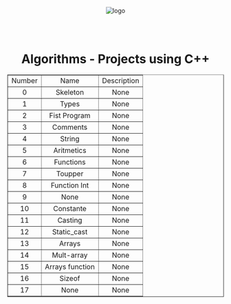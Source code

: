 <!DOCTYPE html>
<html lang="en">
    <head>
        <meta charset="UTF-8">
        <meta name="viewport" content="width=device-width, initial-scale=1">
        <link href="css/style.css" rel="stylesheet">
    </head>
       <body>
       <p align="center">
       <img src = https://amenys.com/wp-content/uploads/2020/02/c.png alt = "logo">
       </p>
       <br>
       <br>
    <h1 align="center"> Algorithms - Projects using C++ </h1>
    <table align ="center" border="1">
        <tr> 
            <td align="center">Number</td>
            <td align="center">Name</td>
            <td align="center">Description</td>
        </tr>
        <tr align="middle"> 
            <td text-aling="center">0</td>
            <td>Skeleton</td>
            <td>None</td>
        </tr>
	<tr align="middle">
            <td text-aling="center">1</td>
            <td>Types</td>
            <td>None</td>
        </tr>
	  <tr align="middle">
            <td text-aling="center">2</td>
            <td>Fist Program</td>
            <td>None</td>
        </tr>
	<tr align="middle">
            <td text-aling="center">3</td>
            <td>Comments</td>
            <td>None</td>
        </tr>
	<tr align="middle">
            <td text-aling="center">4</td>
            <td>String</td>
            <td>None</td>
        </tr>
	<tr align="middle">
            <td text-aling="center">5</td>
            <td>Aritmetics</td>
            <td>None</td>
        </tr>
	<tr align="middle">
            <td text-aling="center">6</td>
            <td>Functions</td>
            <td>None</td>
        </tr>
	<tr align="middle">
            <td text-aling="center">7</td>
            <td>Toupper</td>
            <td>None</td>
        </tr>
	<tr align="middle">
            <td text-aling="center">8</td>
            <td>Function Int</td>
            <td>None</td>
        </tr>
	<tr align="middle">
            <td text-aling="center">9</td>
            <td>None</td>
            <td>None</td>
        </tr>
	<tr align="middle">
            <td text-aling="center">10</td>
            <td>Constante</td>
            <td>None</td>
        </tr>
	<tr align="middle">
            <td text-aling="center">11</td>
            <td>Casting</td>
            <td>None</td>
        </tr>
	<tr align="middle">
            <td text-aling="center">12</td>
            <td>Static_cast</td>
            <td>None</td>
        </tr>
	<tr align="middle">
            <td text-aling="center">13</td>
            <td>Arrays</td>
            <td>None</td>
        </tr>
	<tr align="middle">
            <td text-aling="center">14</td>
            <td>Mult-array</td>
            <td>None</td>
        </tr>
	<tr align="middle">
            <td text-aling="center">15</td>
            <td>Arrays function</td>
            <td>None</td>
        </tr>
	<tr align="middle">
            <td text-aling="center">16</td>
            <td>Sizeof</td>
            <td>None</td>
        </tr>
        <tr align="middle">
            <td text-aling="center">17</td>
            <td>None</td>
            <td>None</td>
        </tr>
    </table>
    </body>

</html>
